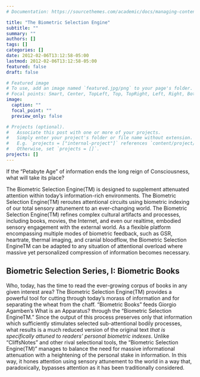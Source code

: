 ```yaml
---
# Documentation: https://sourcethemes.com/academic/docs/managing-content/

title: "The Biometric Selection Engine"
subtitle: ""
summary: ""
authors: []
tags: []
categories: []
date: 2012-02-06T13:12:58-05:00
lastmod: 2012-02-06T13:12:58-05:00
featured: false
draft: false

# Featured image
# To use, add an image named `featured.jpg/png` to your page's folder.
# Focal points: Smart, Center, TopLeft, Top, TopRight, Left, Right, BottomLeft, Bottom, BottomRight.
image:
  caption: ""
  focal_point: ""
  preview_only: false

# Projects (optional).
#   Associate this post with one or more of your projects.
#   Simply enter your project's folder or file name without extension.
#   E.g. `projects = ["internal-project"]` references `content/project/deep-learning/index.md`.
#   Otherwise, set `projects = []`.
projects: []
---
```

If the “Petabyte Age” of information ends the long reign of Consciousness, what will take its place?

The Biometric Selection Engine(TM) is designed to supplement attenuated attention within today’s information-rich environments. The Biometric Selection Engine(TM) reroutes attentional circuits using biometric indexing of our total sensory attunement to an ever-changing world. The Biometric Selection Engine(TM) refines complex cultural artifacts and processes, including books, movies, the Internet, and even our realtime, embodied sensory engagement with the external world. As a flexible platform encompassing multiple modes of biometric feedback, such as GSR, heartrate, thermal imaging, and cranial bloodflow, the Biometric Selection EngineTM can be adapted to any situation of attentional overload where massive yet personalized compression of information becomes necessary.

<h2>Biometric Selection Series, I: Biometric Books</h2>

Who, today, has the time to read the ever-growing corpus of books in any given interest area? The Biometric Selection Engine(TM) provides a powerful tool for cutting through today’s morass of information and for separating the wheat from the chaff. “Biometric Books” feeds Giorgio Agamben’s What is an Apparatus? through the “Biometric Selection EngineTM.” Since the output of this process preserves only that information which sufficiently stimulates selected sub-attentional bodily processes, what results is a much reduced version of the original text *that is specifically attuned to readers’ personal biometric indexes*. Unlike “CliffsNotes” and other rival selectional tools, the “Biometric Selection Engine(TM)” manages to balance the need for massive informational attenuation with a heightening of the personal stake in information. In this way, it hones attention using sensory attunement to the world in a way that, paradoxically, bypasses attention as it has been traditionally considered.

